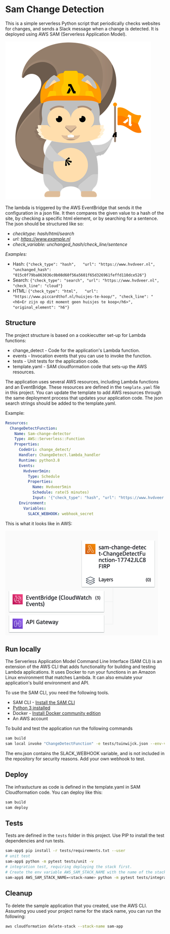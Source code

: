 # Sam Change Detection
This is a simple serverless Python script that periodically checks websites for changes, and sends a Slack message when a change is detected. It is deployed using AWS SAM (Serverless Application Model).

![img_1.png](aws_sam.png)

The lambda is triggered by the AWS EventBridge that sends it the configuration in a json file. It then compares the given value to a hash of the site, by checking a specific html element, or by searching for a sentence.
The json should be structured like so:
- _checktype: hash/html/search_
- _url: https://www.example.nl_
- _check_variable: unchanged_hash/check_line/sentence_

_Examples:_

- Hash:   `{"check_type": "hash",   "url": "https://www.hvdveer.nl", "unchanged_hash": "015c0f79ba863036c0b08d60f56a5601f65d326961feffd110dce526"}`
- Search: `{"check_type": "search", "url": "https://www.hvdveer.nl", "check_line": "cloud"}`
- HTML:   `{"check_type": "html",   "url": "https://www.piccardthof.nl/huisjes-te-koop/",
          "check_line": "<h6>Er zijn op dit moment geen huisjes te koop</h6>", "original_element": "h6"}`

## Structure
The project structure is based on a cookiecutter set-up for Lambda functions:
- change_detect - Code for the application's Lambda function.
- events - Invocation events that you can use to invoke the function.
- tests - Unit tests for the application code. 
- template.yaml - SAM cloudformation code that sets-up the AWS resources.

The application uses several AWS resources, including Lambda functions and an EventBridge. These resources are defined in the `template.yaml` file in this project. You can update the template to add AWS resources through the same deployment process that updates your application code. The json search strings should be added to the template.yaml.

Example:
```yaml
Resources:
  ChangeDetectFunction:
    Name: Sam-change-detector
    Type: AWS::Serverless::Function
    Properties:
      CodeUri: change_detect/
      Handler: ChangeDetect.lambda_handler
      Runtime: python3.8
      Events:
        Hvdveer5min:
          Type: Schedule
          Properties:
            Name: Hvdveer5min
            Schedule: rate(5 minutes)
            Input: '{"check_type": "hash", "url": "https://www.hvdveer.nl", "unchanged_hash": "015c0f79ba863036c0b08d60f56a5601f65d326961feffd110dce526"}'
      Environment:
        Variables:
          SLACK_WEBHOOK: webhook_secret
```      



This is what it looks like in AWS:

![img_1.png](lambda-screenshot.png)

## Run locally

The Serverless Application Model Command Line Interface (SAM CLI) is an extension of the AWS CLI that adds functionality for building and testing Lambda applications. It uses Docker to run your functions in an Amazon Linux environment that matches Lambda. It can also emulate your application's build environment and API.

To use the SAM CLI, you need the following tools.

* SAM CLI - [Install the SAM CLI](https://docs.aws.amazon.com/serverless-application-model/latest/developerguide/serverless-sam-cli-install.html)
* [Python 3 installed](https://www.python.org/downloads/)
* Docker - [Install Docker community edition](https://hub.docker.com/search/?type=edition&offering=community)
* An AWS account

To build and test the application run the following commands

```bash
sam build 
sam local invoke "ChangeDetectFunction" -e tests/tuinwijck.json --env-vars env.json
```

The env.json contains the SLACK_WEBHOOK variable, and is not included in the repository for security reasons. Add your own webhook to test.

## Deploy
The infrastucture as code is defined in the template.yaml in SAM Cloudformation code. You can deploy like this:
```bash
sam build
sam deploy
```

## Tests

Tests are defined in the `tests` folder in this project. Use PIP to install the test dependencies and run tests.

```bash
sam-app$ pip install -r tests/requirements.txt --user
# unit test
sam-app$ python -m pytest tests/unit -v
# integration test, requiring deploying the stack first.
# Create the env variable AWS_SAM_STACK_NAME with the name of the stack we are testing
sam-app$ AWS_SAM_STACK_NAME=<stack-name> python -m pytest tests/integration -v
```

## Cleanup

To delete the sample application that you created, use the AWS CLI. Assuming you used your project name for the stack name, you can run the following:

```bash
aws cloudformation delete-stack --stack-name sam-app
```
